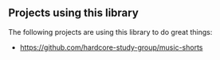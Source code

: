 ## Projects using this library

The following projects are using this library to do great things:

- https://github.com/hardcore-study-group/music-shorts